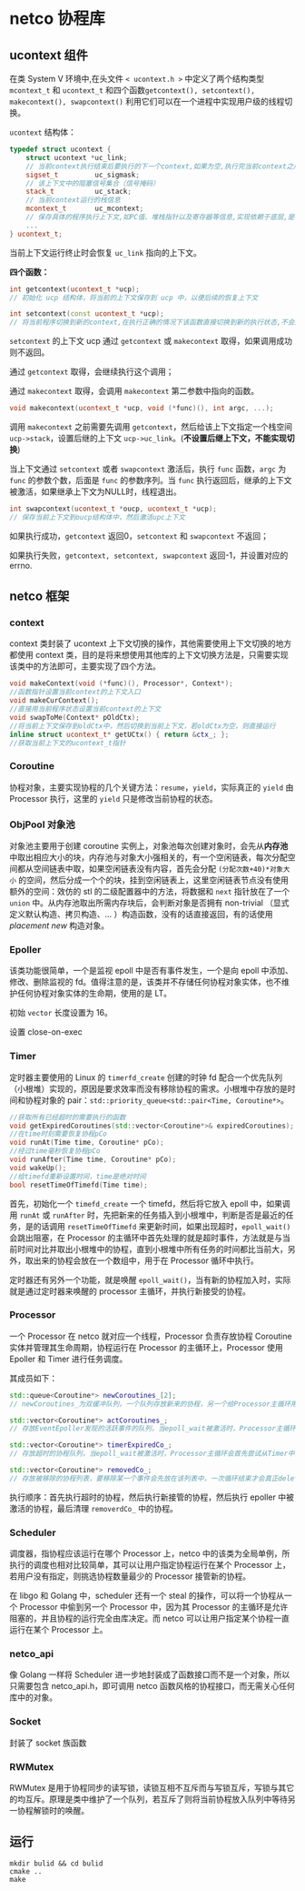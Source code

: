 # netco 协程库

## ucontext 组件

在类 System V 环境中,在头文件 `< ucontext.h >`  中定义了两个结构类型 `mcontext_t` 和 `ucontext_t` 和四个函数`getcontext(), setcontext(), makecontext(), swapcontext()` 利用它们可以在一个进程中实现用户级的线程切换。

`ucontext` 结构体：

```c++
typedef struct ucontext {
	struct ucontext *uc_link;		
    // 当前context执行结束后要执行的下一个context,如果为空,执行完当前context之后退出程序
	sigset_t         uc_sigmask;	
    // 该上下文中的阻塞信号集合（信号掩码）
	stack_t          uc_stack;
    // 当前context运行的栈信息
	mcontext_t       uc_mcontext;	
    // 保存具体的程序执行上下文,如PC值、堆栈指针以及寄存器等信息,实现依赖于底层,是平台硬件相关的
	...
} ucontext_t;
```

当前上下文运行终止时会恢复 `uc_link` 指向的上下文。

**四个函数：**

```c++
int getcontext(ucontext_t *ucp);
// 初始化 ucp 结构体，将当前的上下文保存到 ucp 中，以便后续的恢复上下文
```

```c++
int setcontext(const ucontext_t *ucp);
// 将当前程序切换到新的context,在执行正确的情况下该函数直接切换到新的执行状态,不会返回(到main)
```

`setcontext` 的上下文 ucp 通过 `getcontext` 或 `makecontext` 取得，如果调用成功则不返回。

通过 `getcontext` 取得，会继续执行这个调用；

通过 `makecontext` 取得，会调用 `makecontext` 第二参数中指向的函数。

```c++
void makecontext(ucontext_t *ucp, void (*func)(), int argc, ...);
```

调用 `makecontext` 之前需要先调用 `getcontext`，然后给该上下文指定一个栈空间 `ucp->stack`，设置后继的上下文 `ucp->uc_link`。(**不设置后继上下文，不能实现切换**)

当上下文通过 `setcontext` 或者 `swapcontext` 激活后，执行 `func` 函数，`argc` 为 `func` 的参数个数，后面是 `func` 的参数序列。当 `func` 执行返回后，继承的上下文被激活，如果继承上下文为NULL时，线程退出。

```cpp
int swapcontext(ucontext_t *oucp, ucontext_t *ucp);
// 保存当前上下文到oucp结构体中，然后激活upc上下文
```

如果执行成功，`getcontext` 返回0，`setcontext` 和 `swapcontext` 不返回；

如果执行失败，`getcontext, setcontext, swapcontext` 返回-1，并设置对应的errno.

## netco 框架
### context

context 类封装了 ucontext 上下文切换的操作，其他需要使用上下文切换的地方都使用 context 类，目的是将来想使用其他库的上下文切换方法是，只需要实现该类中的方法即可，主要实现了四个方法。

```c++
void makeContext(void (*func)(), Processor*, Context*);
//函数指针设置当前context的上下文入口
void makeCurContext();
//直接用当前程序状态设置当前context的上下文
void swapToMe(Context* pOldCtx);
//将当前上下文保存到oldCtx中，然后切换到当前上下文，若oldCtx为空，则直接运行
inline struct ucontext_t* getUCtx() { return &ctx_; };
//获取当前上下文的ucontext_t指针
```

### Coroutine

协程对象，主要实现协程的几个关键方法：`resume`，`yield`，实际真正的 `yield` 由 Processor 执行，这里的 `yield` 只是修改当前协程的状态。

### ObjPool 对象池

对象池主要用于创建 coroutine 实例上，对象池每次创建对象时，会先从**内存池**中取出相应大小的块，内存池与对象大小强相关的，有一个空闲链表，每次分配空间都从空间链表中取，如果空闲链表没有内容，首先会分配 `(分配次数+40)*对象大小` 的空间，然后分成一个个的块，挂到空闲链表上，这里空闲链表节点没有使用额外的空间：效仿的 stl 的二级配置器中的方法，将数据和 `next` 指针放在了一个 `union` 中。从内存池取出所需内存块后，会判断对象是否拥有 non-trivial （显式定义默认构造、拷贝构造、... ）构造函数，没有的话直接返回，有的话使用 $placement\ new$ 构造对象。

### Epoller

该类功能很简单，一个是监视 epoll 中是否有事件发生，一个是向 epoll 中添加、修改、删除监视的 fd。值得注意的是，该类并不存储任何协程对象实体，也不维护任何协程对象实体的生命期，使用的是 LT。

初始 `vector` 长度设置为 16。

设置 close-on-exec

### Timer

定时器主要使用的 Linux 的 `timerfd_create` 创建的时钟 fd 配合一个优先队列（小根堆）实现的，原因是要求效率而没有移除协程的需求。小根堆中存放的是时间和协程对象的 pair：`std::priority_queue<std::pair<Time, Coroutine*>`。

```c++
//获取所有已经超时的需要执行的函数
void getExpiredCoroutines(std::vector<Coroutine*>& expiredCoroutines);
//在time时刻需要恢复协程pCo
void runAt(Time time, Coroutine* pCo);
//经过time毫秒恢复协程pCo
void runAfter(Time time, Coroutine* pCo);
void wakeUp();
//给timefd重新设置时间，time是绝对时间
bool resetTimeOfTimefd(Time time);
```

首先，初始化一个 `timefd_create` 一个 timefd，然后将它放入 epoll 中，如果调用 `runAt` 或 `runAfter` 时，先把新来的任务插入到小根堆中，判断是否是最近的任务，是的话调用 `resetTimeOfTimefd` 来更新时间，如果出现超时，`epoll_wait()` 会跳出阻塞，在 Processor 的主循环中首先处理的就是超时事件，方法就是与当前时间对比并取出小根堆中的协程，直到小根堆中所有任务的时间都比当前大，另外，取出来的协程会放在一个数组中，用于在 Processor 循环中执行。

定时器还有另外一个功能，就是唤醒 `epoll_wait()`，当有新的协程加入时，实际就是通过定时器来唤醒的 processor 主循环，并执行新接受的协程。

### Processor

一个 Processor 在 netco 就对应一个线程，Processor 负责存放协程 Coroutine 实体并管理其生命周期，协程运行在 Processor 的主循环上，Processor 使用 Epoller 和 Timer 进行任务调度。

其成员如下：

```cpp
std::queue<Coroutine*> newCoroutines_[2];
// newCoroutines_为双缓冲队列，一个队列存放新来的协程，另一个给Processor主循环用于执行新来的协程，执行完后就交换队列，每加入一个新的协程就会唤醒一次Processor主循环，以立即执行新来的协程。

std::vector<Coroutine*> actCoroutines_;
// 存放EventEpoller发现的活跃事件的队列，当epoll_wait被激活时，Processor主循环会尝试从Epoller中获取活跃的协程，存放在actCoroutine_队列中，然后依次恢复执行。

std::vector<Coroutine*> timerExpiredCo_;
// 存放超时的协程队列，当epoll_wait被激活时，Processor主循环会首先尝试从Timer中获取活跃的协程，存放在timerExpiredCo队列中，然后依次恢复执行。

std::vector<Coroutine*> removedCo_;
// 存放被移除的协程列表，要移除某一个事件会先放在该列表中，一次循环结束才会真正delete
```

执行顺序：首先执行超时的协程，然后执行新接管的协程，然后执行 epoller 中被激活的协程，最后清理 `removerdCo_` 中的协程。

### Scheduler

调度器，指协程应该运行在哪个 Processor 上，netco 中的该类为全局单例，所执行的调度也相对比较简单，其可以让用户指定协程运行在某个 Processor 上，若用户没有指定，则挑选协程数量最少的 Processor 接管新的协程。

在 libgo 和 Golang 中，scheduler 还有一个 steal 的操作，可以将一个协程从一个 Processor 中偷到另一个 Processor 中，因为其 Processor 的主循环是允许阻塞的，并且协程的运行完全由库决定。而 netco 可以让用户指定某个协程一直运行在某个 Processor 上。

### netco_api

像 Golang 一样将 Scheduler 进一步地封装成了函数接口而不是一个对象，所以只需要包含 netco_api.h，即可调用 netco 函数风格的协程接口，而无需关心任何库中的对象。

### Socket

封装了 socket 族函数

### RWMutex

RWMutex 是用于协程同步的读写锁，读锁互相不互斥而与写锁互斥，写锁与其它的均互斥。原理是类中维护了一个队列，若互斥了则将当前协程放入队列中等待另一协程解锁时的唤醒。

## 运行

```shell
mkdir bulid && cd bulid
cmake ..
make
```